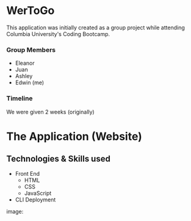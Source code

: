 # WerToGo
This application was initially created as a group project while attending Columbia University's Coding Bootcamp.

### Group Members
- Eleanor
- Juan
- Ashley
- Edwin (me)

### Timeline
We were given 2 weeks (originally)

# The Application (Website)
## Technologies & Skills used
- Front End
    - HTML
    - CSS
    - JavaScript
- CLI Deployment

image: 